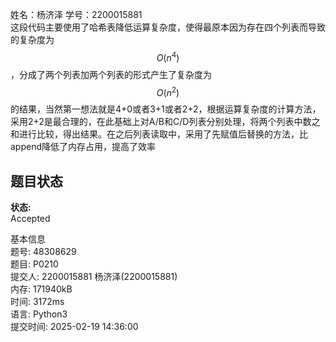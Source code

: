姓名：杨济泽 学号：2200015881  
这段代码主要使用了哈希表降低运算复杂度，使得最原本因为存在四个列表而导致的复杂度为$$O(n^4)$$，分成了两个列表加两个列表的形式产生了复杂度为$$O(n^2)$$的结果，当然第一想法就是4+0或者3+1或者2+2，根据运算复杂度的计算方法，采用2+2是最合理的，在此基础上对A/B和C/D列表分别处理，将两个列表中数之和进行比较，得出结果。在之后列表读取中，采用了先赋值后替换的方法，比append降低了内存占用，提高了效率

## 题目状态

**状态:**   
Accepted  


基本信息  
题号: 48308629  
题目: P0210  
提交人: 2200015881 杨济泽(2200015881)  
内存: 171940kB  
时间: 3172ms  
语言: Python3  
提交时间: 2025-02-19 14:36:00  


```python

```
